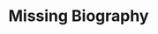---
title: Missing Biography #First Last
bio_id: missing-biography #first-last
display_name: Missing Biography #First Last
first_name: Missing
last_name: Biography
affiliation_short: ABC
affiliation_long: Agency Bureau Corporation
position: ICT Specialist
office: Office of Offices
location: Washington, D.C.
email:  #lowercase
image_url: https://assets.section508.gov/files/bio-images/biography-missing.png
iaaf_years: 2022 
---